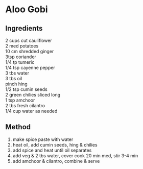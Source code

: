 # Aloo Gobi
## Ingredients
2 cups cut cauliflower  
2 med potatoes  
10 cm shredded ginger  
3tsp coriander  
1/4 tp tumeric  
1/4 tsp cayenne pepper  
3 tbs water  
3 tbs oil  
pinch hing  
1/2 tsp cumin seeds  
2 green chilies sliced long  
1 tsp amchoor  
2 tbs fresh cilantro  
1/4 cup water as needed  

## Method
1. make spice paste with water
2. heat oil, add cumin seeds, hing & chilies
3. add spice and heat until oil separates
4. add veg & 2 tbs water, cover cook 20 min med, stir 3-4 min
5. add amchoor & cilantro, combine & serve
